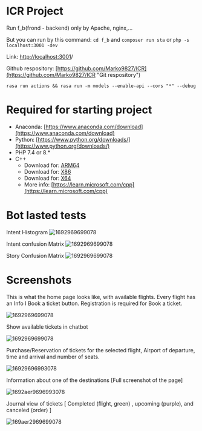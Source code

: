 # ICR Project

Run f_b(frond - backend) only by Apache, nginx,...

But you can run by this command: ```cd f_b``` and ```composer run sta``` or ```php -s localhost:3001 -dev```

Link: [http://localhost:3001](http://localhost:3001/f_b/)/

Github respository: [https://github.com/Marko9827/ICR](https://github.com/Marko9827/ICR "Git respository")

```
rasa run actions && rasa run -m models --enable-api --cors "*" --debug
```

# Required for starting project

* Anaconda: [https://www.anaconda.com/download](https://www.anaconda.com/download)
* Python: [https://www.python.org/downloads/](https://www.python.org/downloads/)
* PHP 7.4 or 8.*
* C++
  * Download for: [ARM64](https://aka.ms/vs/17/release/vc_redist.x64.exe)
  * Download for: [X86](https://aka.ms/vs/17/release/vc_redist.x86.exe)
  * Download for: [X64](https://aka.ms/vs/17/release/vc_redist.x64.exe)
  * More info: [https://learn.microsoft.com/cpp](https://learn.microsoft.com/cpp)

# Bot lasted tests

Intent Histogram
![1692969699078](./bot/results/intent_histogram.png)

Intent confusion Matrix
![1692969699078](./bot/results/intent_confusion_matrix.png)

Story Confusion Matrix
![1692969699078](./bot/results/story_confusion_matrix.png)

# Screenshots

This is what the home page looks like, with available flights. Every flight has an Info I Book a ticket button.
Registration is required for Book a ticket.

![1692969699078](./ICR/ICR_1.png)

Show available tickets in chatbot

![1692969699078](./ICR/ICR_2.png)

Purchase/Reservation of tickets for the selected flight, Airport of departure, time and arrival and number of seats.

![16929696993078](./ICR/ICR_3.png)

Information about one of the destinations [Full screenshot of the page]

![1692aer9696993078](./ICR/ICR_4.png)

Journal view of tickets [ Completed (flight, green) , upcoming (purple), and canceled (order) ]

![169aer2969699078](./ICR/ICR_5.png)
